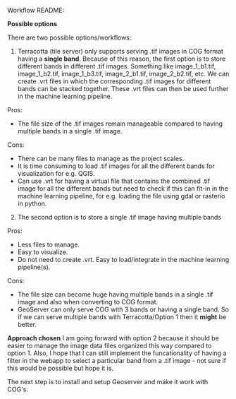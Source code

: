 Workflow README:

**Possible options**

There are two possible options/workflows:

1. Terracotta (tile server) only supports serving .tif images in COG format having a **single band**. Because of this reason, the first option is to store different bands in different .tif images. Something like image_1_b1.tif, image_1_b2.tif, image_1_b3.tif, image_2_b1.tif, image_2_b2.tif, etc. We can create .vrt files in which the corresponding .tif images for different bands can be stacked together. These .vrt files can then be used further in the machine learning pipeline.

Pros:
* The file size of the .tif images remain manageable compared to having multiple bands in a single .tif image.

Cons:
* There can be many files to manage as the project scales.
* It is time consuming to load .tif images for all the different bands for visualization for e.g. QGIS.
* Can use .vrt for having a virtual file that contains the combined .tif image for all the different bands but need to check if this can fit-in in the machine learning pipeline, for e.g. loading the file using gdal or rasterio in python.

2. The second option is to store a single .tif image having multiple bands

Pros:
* Less files to manage.
* Easy to visualize.
* Do not need to create .vrt. Easy to load/integrate in the machine learning pipeline(s).

Cons:
* The file size can become huge having multiple bands in a single .tif image and also when converting to COG format.
* GeoServer can only serve COG with 3 bands or having a single band. So if we can serve multiple bands with Terracotta/Option 1 then it **might** be better.

**Approach chosen**
I am going forward with option 2 because it should be easier to manage the image data files organized this way compared to option 1. Also, I hope that I can still implement the funcationality of having a filter in the webapp to select a particular band from a .tif image - not sure if this would be possible but hope it is.

The next step is to install and setup Geoserver and make it work with COG's.




